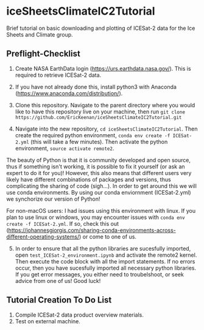 # iceSheetsClimateIC2Tutorial
Brief tutorial on basic downloading and plotting of ICESat-2 data for the Ice Sheets and Climate group.
## Preflight-Checklist
1. Create NASA EarthData login (https://urs.earthdata.nasa.gov/). This is required to retrieve ICESat-2 data.

2. If you have not already done this, install python3 with Anaconda (https://www.anaconda.com/distribution/).

3. Clone this repository. Navigate to the parent directory where you would like to have this repository live on your machine, then run `git clone https://github.com/EricKeenan/iceSheetsClimateIC2Tutorial.git` 

4. Navigate into the new repository, `cd iceSheetsClimateIC2Tutorial`. Then create  the required python environment, `conda env create -f ICESat-2.yml` (this will take a few minutes). Then activate the python environment, `source activate remote2`. 

The beauty of Python is that it is community developed and open source, thus if something isn't working, it is possible to fix it yourself (or ask an expert to do it for you)! However, this also means that different users very likely have different combinations of packages and versions, thus complicating the sharing of code (sigh...). In order to get around this we will use conda environments. By using our conda enviornment (ICESat-2.yml) we synchorize our version of Python! 

For non-macOS users: I had issues using this environment with linux. If you plan to use linux or windows, you may encounter issues with `conda env create -f ICESat-2.yml`. If so, check this out (https://johannesgiorgis.com/sharing-conda-environments-across-different-operating-systems/) or come to one of us. 

5. In order to ensure that all the python libraries are sucesfully imported, open `test_ICESat-2_environment.ipynb` and activate the remote2 kernel. Then execute the code block with all the import statements. If no errors occur, then you have sucesfully imported all necessary python libraries. If you get error messages, you either need to troubelshoot, or seek advice from one of us! Good luck!  

## Tutorial Creation To Do List
1. Compile ICESat-2 data product overview materials. 
2. Test on external machine.  
